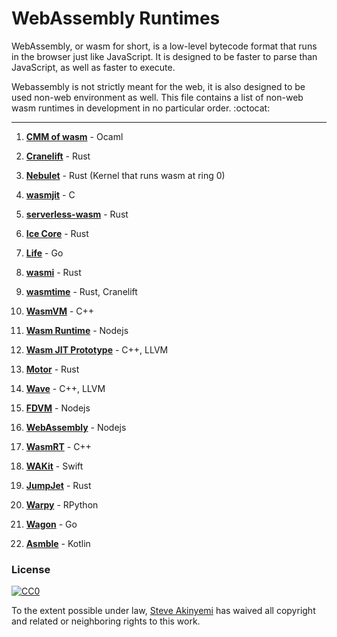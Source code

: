 # WebAssembly Runtimes 
WebAssembly, or wasm for short, is a low-level bytecode format that runs in the browser just like JavaScript.
It is designed to be faster to parse than JavaScript, as well as faster to execute. 

Webassembly is not strictly meant for the web, it is also designed to be used non-web environment as well. 
This file contains a list of non-web wasm runtimes in development in no particular order. :octocat:

------------------------------------------------------------------------------------------------------

1. **[CMM of wasm](https://github.com/SimonJF/cmm_of_wasm)** - Ocaml

2. **[Cranelift](https://github.com/CraneStation/cranelift)** - Rust

3. **[Nebulet](https://github.com/nebulet/nebulet)** - Rust (Kernel that runs wasm at ring 0)

4. **[wasmjit](https://github.com/rianhunter/wasmjit)** - C

5. **[serverless-wasm](https://github.com/Geal/serverless-wasm)** - Rust

6. **[Ice Core](https://github.com/losfair/IceCore)** - Rust
 
7. **[Life](https://github.com/perlin-network/life)** - Go

8. **[wasmi](https://github.com/paritytech/wasmi)** - Rust

9. **[wasmtime](https://github.com/CraneStation/wasmtime)** - Rust, Cranelift

10. **[WasmVM](https://github.com/LuisHsu/WasmVM)** - C++

11. **[Wasm Runtime](https://github.com/kgtkr/wasm-runtime)** - Nodejs

12. **[Wasm JIT Prototype](https://github.com/WebAssembly/wasm-jit-prototype)** - C++, LLVM

13. **[Motor](https://github.com/penberg/motor)** - Rust

14. **[Wave](https://github.com/astrolang/wave)** - C++, LLVM

15. **[FDVM](https://github.com/funcdef/fdvm)** - Nodejs

16. **[WebAssembly](https://github.com/dcodeIO/webassembly)** - Nodejs

17. **[WasmRT](https://github.com/rhitchcock/wasmrt)** - C++

18. **[WAKit](https://github.com/akkyie/WAKit)** - Swift

19. **[JumpJet](https://github.com/jawm/jumpjet)** - Rust

20. **[Warpy](https://github.com/kanaka/warpy)** - RPython

21. **[Wagon](https://github.com/go-interpreter/wagon)** - Go

22. **[Asmble](https://github.com/cretz/asmble)** - Kotlin

### License

[![CC0](http://mirrors.creativecommons.org/presskit/buttons/88x31/svg/cc-zero.svg)](https://creativecommons.org/publicdomain/zero/1.0/)

To the extent possible under law, [Steve Akinyemi](https://github.com/appcypher) has waived all copyright and related or neighboring rights to this work.

